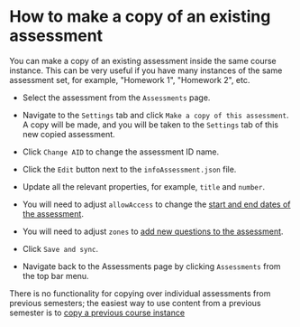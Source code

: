 # How to make a copy of an existing assessment

You can make a copy of an existing assessment inside the same course instance. This can be very useful if you have many instances of the same assessment set, for example, "Homework 1", "Homework 2", etc.


* Select the assessment from the `Assessments` page.

* Navigate to the `Settings` tab and click `Make a copy of this assessment`. A copy will be made, and you will be taken to the `Settings` tab of this new copied assessment.  

* Click `Change AID` to change the assessment ID name.

* Click the `Edit` button next to the `infoAssessment.json` file.

* Update all the relevant properties, for example, `title` and `number`.

* You will need to adjust `allowAccess` to change the [start and end dates of the assessment](assessmentAccess.md).

* You will need to adjust `zones` to [add new questions to the assessment](addQuestions.md).

* Click `Save and sync`.

* Navigate back to the Assessments page by clicking `Assessments` from the top bar menu.


There is no functionality for copying over individual assessments from previous semesters; the easiest way to use content from a previous semester is to [copy a previous course instance](howtoCopyCourseInstance.md)
